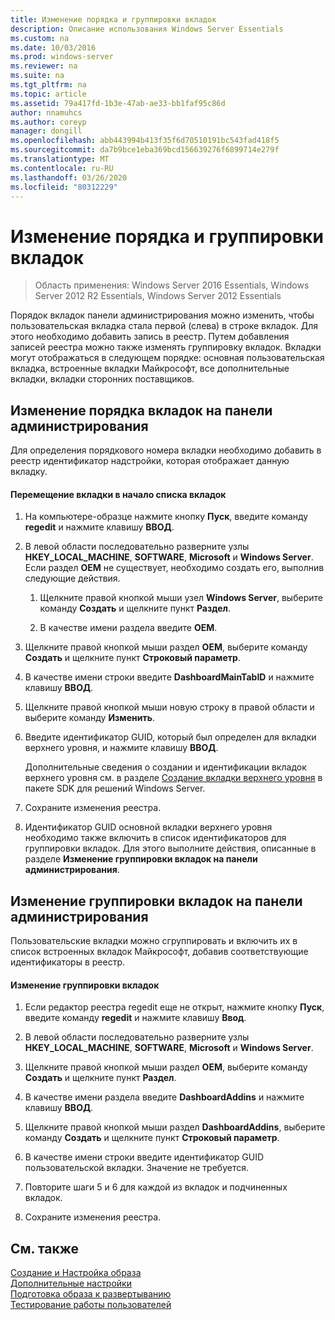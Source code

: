 ```yaml
---
title: Изменение порядка и группировки вкладок
description: Описание использования Windows Server Essentials
ms.custom: na
ms.date: 10/03/2016
ms.prod: windows-server
ms.reviewer: na
ms.suite: na
ms.tgt_pltfrm: na
ms.topic: article
ms.assetid: 79a417fd-1b3e-47ab-ae33-bb1faf95c86d
author: nnamuhcs
ms.author: coreyp
manager: dongill
ms.openlocfilehash: abb443994b413f35f6d70510191bc543fad418f5
ms.sourcegitcommit: da7b9bce1eba369bcd156639276f6899714e279f
ms.translationtype: MT
ms.contentlocale: ru-RU
ms.lasthandoff: 03/26/2020
ms.locfileid: "80312229"
---
```

# <a name="change-the-order-and-grouping-of-tabs"></a>Изменение порядка и группировки вкладок

>Область применения: Windows Server 2016 Essentials, Windows Server 2012 R2 Essentials, Windows Server 2012 Essentials

Порядок вкладок панели администрирования можно изменить, чтобы пользовательская вкладка стала первой (слева) в строке вкладок. Для этого необходимо добавить запись в реестр. Путем добавления записей реестра можно также изменять группировку вкладок. Вкладки могут отображаться в следующем порядке: основная пользовательская вкладка, встроенные вкладки Майкрософт, все дополнительные вкладки, вкладки сторонних поставщиков.  
  
## <a name="change-the-order-of-the-tabs-in-the-dashboard"></a>Изменение порядка вкладок на панели администрирования  
 Для определения порядкового номера вкладки необходимо добавить в реестр идентификатор надстройки, которая отображает данную вкладку.  
  
#### <a name="to-display-your-tab-first-in-the-list-of-tabs"></a>Перемещение вкладки в начало списка вкладок  
  
1.  На компьютере-образце нажмите кнопку **Пуск**, введите команду **regedit** и нажмите клавишу **ВВОД**.  
  
2.  В левой области последовательно разверните узлы **HKEY_LOCAL_MACHINE**, **SOFTWARE**, **Microsoft** и **Windows Server**. Если раздел **OEM** не существует, необходимо создать его, выполнив следующие действия.  
  
    1.  Щелкните правой кнопкой мыши узел **Windows Server**, выберите команду **Создать** и щелкните пункт **Раздел**.  
  
    2.  В качестве имени раздела введите **OEM**.  
  
3.  Щелкните правой кнопкой мыши раздел **OEM**, выберите команду **Создать** и щелкните пункт **Строковый параметр**.  
  
4.  В качестве имени строки введите **DashboardMainTabID** и нажмите клавишу **ВВОД**.  
  
5.  Щелкните правой кнопкой мыши новую строку в правой области и выберите команду **Изменить**.  
  
6.  Введите идентификатор GUID, который был определен для вкладки верхнего уровня, и нажмите клавишу **ВВОД**.  
  
     Дополнительные сведения о создании и идентификации вкладок верхнего уровня см. в разделе [Создание вкладки верхнего уровня](https://msdn.microsoft.com/library/gg513957) в пакете SDK для решений Windows Server.  
  
7.  Сохраните изменения реестра.  
  
8.  Идентификатор GUID основной вкладки верхнего уровня необходимо также включить в список идентификаторов для группировки вкладок. Для этого выполните действия, описанные в разделе **Изменение группировки вкладок на панели администрирования**.  
  
## <a name="change-the-grouping-of-tabs-in-the-dashboard"></a>Изменение группировки вкладок на панели администрирования  
 Пользовательские вкладки можно сгруппировать и включить их в список встроенных вкладок Майкрософт, добавив соответствующие идентификаторы в реестр.  
  
#### <a name="to-change-the-grouping-of-tabs"></a>Изменение группировки вкладок  
  
1.  Если редактор реестра regedit еще не открыт, нажмите кнопку **Пуск**, введите команду **regedit** и нажмите клавишу **Ввод**.  
  
2.  В левой области последовательно разверните узлы **HKEY_LOCAL_MACHINE**, **SOFTWARE**, **Microsoft** и **Windows Server**.  
  
3.  Щелкните правой кнопкой мыши раздел **OEM**, выберите команду **Создать** и щелкните пункт **Раздел**.  
  
4.  В качестве имени раздела введите **DashboardAddins** и нажмите клавишу **ВВОД**.  
  
5.  Щелкните правой кнопкой мыши раздел **DashboardAddins**, выберите команду **Создать** и щелкните пункт **Строковый параметр**.  
  
6.  В качестве имени строки введите идентификатор GUID пользовательской вкладки. Значение не требуется.  
  
7.  Повторите шаги 5 и 6 для каждой из вкладок и подчиненных вкладок.  
  
8.  Сохраните изменения реестра.  
  
## <a name="see-also"></a>См. также  
 [Создание и Настройка образа](Creating-and-Customizing-the-Image.md)   
 [Дополнительные настройки](Additional-Customizations.md)   
 [Подготовка образа к развертыванию](Preparing-the-Image-for-Deployment.md)   
 [Тестирование работы пользователей](Testing-the-Customer-Experience.md)